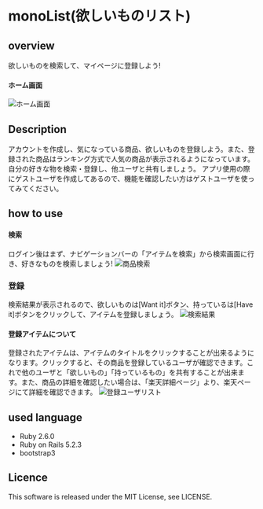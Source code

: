 monoList(欲しいものリスト)
====

## overview
欲しいものを検索して、マイページに登録しよう!

#### ホーム画面
![ホーム画面](https://user-images.githubusercontent.com/47558898/58690991-cba69a00-83c5-11e9-8a1c-6c9aae8cb334.PNG)

## Description
アカウントを作成し、気になっている商品、欲しいものを登録しよう。また、登録された商品はランキング方式で人気の商品が表示されるようになっています。自分の好きな物を検索・登録し、他ユーザと共有しましょう。
アプリ使用の際にゲストユーザを作成してあるので、機能を確認したい方はゲストユーザを使ってみてください。

## how to use

#### 検索
ログイン後はまず、ナビゲーションバーの「アイテムを検索」から検索画面に行き、好きなものを検索しましょう!
![商品検索](https://user-images.githubusercontent.com/47558898/58691056-ec6eef80-83c5-11e9-9c3e-a9c5304030cf.PNG)

### 登録
検索結果が表示されるので、欲しいものは[Want it]ボタン、持っているは[Have it]ボタンをクリックして、アイテムを登録しましょう。
![検索結果](https://user-images.githubusercontent.com/47558898/58691069-f55fc100-83c5-11e9-86b1-d44fa18d6a74.PNG)


#### 登録アイテムについて
登録されたアイテムは、アイテムのタイトルをクリックすることが出来るようになります。クリックすると、その商品を登録しているユーザが確認できます。これで他のユーザと「欲しいもの」「持っているもの」を共有することが出来ます。また、商品の詳細を確認したい場合は、「楽天詳細ページ」より、楽天ページにて詳細を確認できます。
![登録ユーザリスト](https://user-images.githubusercontent.com/47558898/58691098-08729100-83c6-11e9-8d17-ec73bcd66bef.PNG)



## used language 
- Ruby 2.6.0 
- Ruby on Rails 5.2.3
- bootstrap3 

## Licence
This software is released under the MIT License, see LICENSE.


